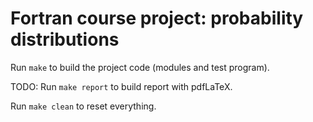 
# Fortran course project: probability distributions

Run `make` to build the project code (modules and test program).

TODO: Run `make report` to build report with pdfLaTeX.

Run `make clean` to reset everything.
